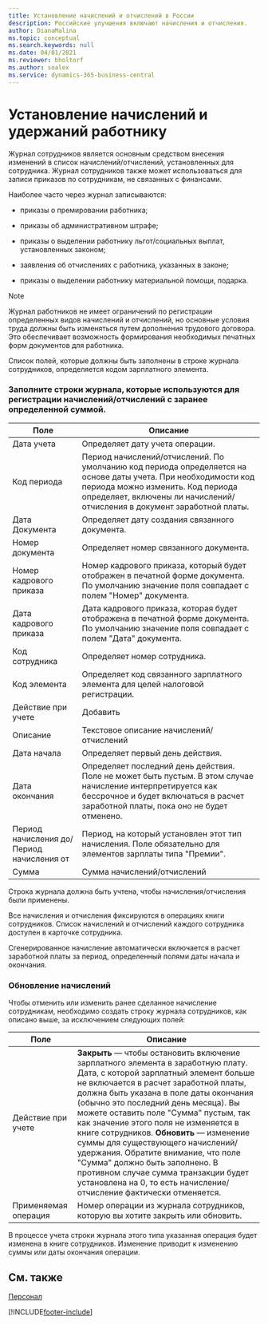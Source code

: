 ```yaml
---
title: Установление начислений и отчислений в России
description: Российские улучшения включают начисления и отчисления.
author: DianaMalina
ms.topic: conceptual
ms.search.keywords: null
ms.date: 04/01/2021
ms.reviewer: bholtorf
ms.author: soalex
ms.service: dynamics-365-business-central
---
```


# <a name="establishing-charges-and-deductions-to-the-employee"></a>Установление начислений и удержаний работнику

Журнал сотрудников является основным средством внесения изменений в список начислений/отчислений, установленных для сотрудника. Журнал сотрудников также может использоваться для записи приказов по сотрудникам, не связанных с финансами.

Наиболее часто через журнал записываются:

- приказы о премировании работника;


- приказы об административном штрафе;

- приказы о выделении работнику льгот/социальных выплат, установленных законом;

- заявления об отчислениях с работника, указанных в законе;

- приказы о выделении работнику материальной помощи, подарка.

> [!NOTE]
> Журнал работников не имеет ограничений по регистрации определенных видов начислений и отчислений, но основные условия труда должны быть изменяться путем дополнения трудового договора. Это обеспечивает возможность формирования необходимых печатных форм документов для работника.

Список полей, которые должны быть заполнены в строке журнала сотрудников, определяется кодом зарплатного элемента.

### <a name="fill-in-the-journal-lines-which-is-used-to-register-chargesdeductions-with-a-predetermined-amount"></a>Заполните строки журнала, которые используются для регистрации начислений/отчислений с заранее определенной суммой.

| Поле                           | Описание                                                  |
| ------------------------------- | ------------------------------------------------------------ |
| Дата учета                    | Определяет дату учета операции.                          |
| Код периода                     | Период начислений/отчислений. По умолчанию код периода определяется на основе даты учета. При необходимости код периода можно изменить. Код периода определяет, включены ли начислений/отчисления в документ заработной платы. |
| Дата Документа                   | Определяет дату создания связанного документа.    |
| Номер документа                    | Определяет номер связанного документа.                |
| Номер кадрового приказа                    | Номер кадрового приказа, который будет отображен в печатной форме документа. По умолчанию значение поля совпадает с полем "Номер" документа. |
| Дата кадрового приказа                   | Дата кадрового приказа, которая будет отображена в печатной форме документа. По умолчанию значение поля совпадает с полем "Дата" документа. |
| Код сотрудника                    | Определяет номер сотрудника.               |
| Код элемента                    | Определяет код связанного зарплатного элемента для целей налоговой регистрации. |
| Действие при учете                     | Добавить                                                          |
| Описание                     | Текстовое описание начислений/отчислений                 |
| Дата начала                   | Определяет первый день действия.             |
| Дата окончания                     | Определяет последний день действия. Поле не может быть пустым. В этом случае начисление интерпретируется как бессрочное и будет включаться в расчет заработной платы, пока оно не будет отменено. |
| Период начисления до/Период начисления от | Период, на который установлен этот тип начисления. Поле обязательно для элементов зарплаты типа "Премии". |
| Сумма                          | Сумма начислений/отчислений                                 |

Строка журнала должна быть учтена, чтобы начисления/отчисления были применены.

Все начисления и отчисления фиксируются в операциях книги сотрудников. Список начислений и отчислений каждого сотрудника доступен в карточке сотрудника.

Сгенерированное начисление автоматически включается в расчет заработной платы за период, определенный полями даты начала и окончания.

### <a name="update-charges"></a>Обновление начислений

Чтобы отменить или изменить ранее сделанное начисление сотрудникам, необходимо создать строку журнала сотрудников, как описано выше, за исключением следующих полей:

| Поле            | Описание                                                  |
| ---------------- | ------------------------------------------------------------ |
| Действие при учете      | **Закрыть** — чтобы остановить включение зарплатного элемента в заработную плату. Дата, с которой зарплатный элемент больше не включается в расчет заработной платы, должна быть указана в поле даты окончания (обычно это последний день месяца). Вы можете оставить поле "Сумма" пустым, так как значение этого поля не изменяется в книге сотрудников.                                                             **Обновить** — изменение суммы для существующего начислений/удержания. Обратите внимание, что поле "Сумма" должно быть заполнено. В противном случае сумма транзакции будет установлена на 0, то есть начисление/отчисление фактически отменяется. |
| Применяемая операция | Номер операции из журнала сотрудников, которую вы хотите закрыть или обновить. |

В процессе учета строки журнала этого типа указанная операция будет изменена в книге сотрудников. Изменение приводит к изменению суммы или даты окончания операции.

## <a name="see-also"></a>См. также

[Персонал](Human-Resources.md)


[!INCLUDE[footer-include](../../includes/footer-banner.md)]
